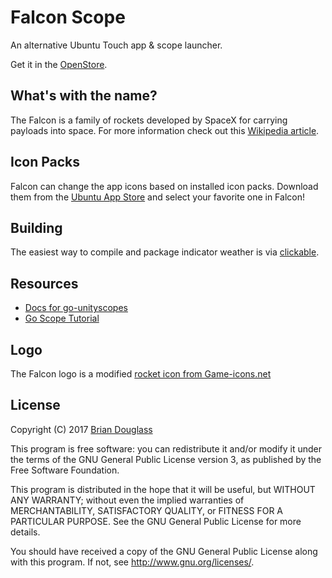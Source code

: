 # Falcon Scope

An alternative Ubuntu Touch app & scope launcher.

Get it in the [OpenStore](https://open.uappexplorer.com/app/falcon.bhdouglass).

## What's with the name?

The Falcon is a family of rockets developed by SpaceX for carrying payloads into
space. For more information check out this [Wikipedia article](https://en.wikipedia.org/wiki/Falcon_1).

## Icon Packs

Falcon can change the app icons based on installed icon packs. Download them
from the [Ubuntu App Store](https://uappexplorer.com/apps?q=icon-packs) and
select your favorite one in Falcon!

## Building

The easiest way to compile and package indicator weather is via [clickable](https://github.com/bhdouglass/clickable).

## Resources

- [Docs for go-unityscopes](https://godoc.org/launchpad.net/go-unityscopes/v2)
- [Go Scope Tutorial](https://developer.ubuntu.com/en/scopes/tutorials/developing-scopes-go/)

## Logo

The Falcon logo is a modified [rocket icon from Game-icons.net](http://game-icons.net/lorc/originals/rocket.html)

## License

Copyright (C) 2017 [Brian Douglass](http://bhdouglass.com/)

This program is free software: you can redistribute it and/or modify it under the terms of the GNU General Public License version 3, as published
by the Free Software Foundation.

This program is distributed in the hope that it will be useful, but WITHOUT ANY WARRANTY; without even the implied warranties of MERCHANTABILITY, SATISFACTORY QUALITY, or FITNESS FOR A PARTICULAR PURPOSE.  See the GNU General Public License for more details.

You should have received a copy of the GNU General Public License along with this program.  If not, see <http://www.gnu.org/licenses/>.
